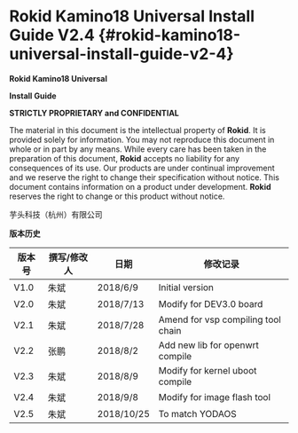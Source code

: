 # Rokid Kamino18 Universal Install Guide V2.4 {#rokid-kamino18-universal-install-guide-v2-4}

**Rokid Kamino18 Universal**

**Install Guide**

**STRICTLY PROPRIETARY and CONFIDENTIAL**

The material in this document is the intellectual property of **Rokid**. It is provided solely for information. You may not reproduce this document in whole or in part by any means. While every care has been taken in the preparation of this document, **Rokid** accepts no liability for any consequences of its use. Our products are under continual improvement and we reserve the right to change their specification without notice. This document contains information on a product under development. **Rokid** reserves the right to change or this product without notice.

芋头科技（杭州）有限公司

**版本历史**

| 版本号 | 撰写/修改人 | 日期 | 修改记录 |
| --- | --- | --- | --- |
| V1.0 | 朱斌 | 2018/6/9 | Initial version |
| V2.0 | 朱斌 | 2018/7/13 | Modify for DEV3.0 board |
| V2.1 | 朱斌 | 2018/7/28 | Amend for vsp compiling tool chain |
| V2.2 | 张鹏 | 2018/8/2 | Add new lib for openwrt compile |
| V2.3 | 朱斌 | 2018/8/9 | Modify for kernel uboot compile |
| V2.4 | 朱斌 | 2018/9/8 | Modify for image flash tool |
| V2.5 | 朱斌 | 2018/10/25 | To match YODAOS |